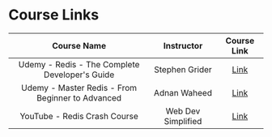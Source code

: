 # Course Links

|                   Course Name                    |     Instructor     |                                       Course Link                                       |
| :----------------------------------------------: | :----------------: | :-------------------------------------------------------------------------------------: |
|  Udemy - Redis - The Complete Developer's Guide  |   Stephen Grider   |       [Link](https://www.udemy.com/course/redis-the-complete-developers-guide-p/)       |
| Udemy - Master Redis - From Beginner to Advanced |    Adnan Waheed    |                    [Link](https://www.udemy.com/course/masterredis/)                    |
|           YouTube - Redis Crash Course           | Web Dev Simplified | [Link](https://www.youtube.com/watch?v=jgpVdJB2sKQ&t=1293s&ab_channel=WebDevSimplified) |
